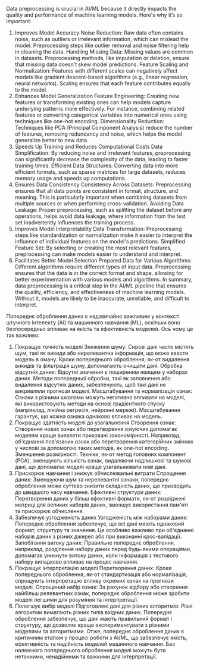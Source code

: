 Data preprocessing is crucial in AI/ML because it directly impacts the quality and performance of machine learning models. Here's why it’s so important:

1. Improves Model Accuracy
Noise Reduction: Raw data often contains noise, such as outliers or irrelevant information, which can mislead the model. Preprocessing steps like outlier removal and noise filtering help in cleaning the data.
Handling Missing Data: Missing values are common in datasets. Preprocessing methods, like imputation or deletion, ensure that missing data doesn’t skew model predictions.
Feature Scaling and Normalization: Features with different scales can negatively affect models like gradient descent-based algorithms (e.g., linear regression, neural networks). Scaling ensures that each feature contributes equally to the model.
2. Enhances Model Generalization
Feature Engineering: Creating new features or transforming existing ones can help models capture underlying patterns more effectively. For instance, combining related features or converting categorical variables into numerical ones using techniques like one-hot encoding.
Dimensionality Reduction: Techniques like PCA (Principal Component Analysis) reduce the number of features, removing redundancy and noise, which helps the model generalize better to new data.
3. Speeds Up Training and Reduces Computational Costs
Data Simplification: By reducing noise and irrelevant features, preprocessing can significantly decrease the complexity of the data, leading to faster training times.
Efficient Data Structures: Converting data into more efficient formats, such as sparse matrices for large datasets, reduces memory usage and speeds up computations.
4. Ensures Data Consistency
Consistency Across Datasets: Preprocessing ensures that all data points are consistent in format, structure, and meaning. This is particularly important when combining datasets from multiple sources or when performing cross-validation.
Avoiding Data Leakage: Proper preprocessing, such as splitting the dataset before any operations, helps avoid data leakage, where information from the test set inadvertently influences the training process.
5. Improves Model Interpretability
Data Transformation: Preprocessing steps like standardization or normalization make it easier to interpret the influence of individual features on the model's predictions.
Simplified Feature Set: By selecting or creating the most relevant features, preprocessing can make models easier to understand and interpret.
6. Facilitates Better Model Selection
Prepared Data for Various Algorithms: Different algorithms require different types of input data. Preprocessing ensures that the data is in the correct format and shape, allowing for better experimentation with various models and algorithms.
In summary, data preprocessing is a critical step in the AI/ML pipeline that ensures the quality, efficiency, and effectiveness of machine learning models. Without it, models are likely to be inaccurate, unreliable, and difficult to interpret.


Попереднє оброблення даних є надзвичайно важливим у контексті штучного інтелекту (AI) та машинного навчання (ML), оскільки воно безпосередньо впливає на якість та ефективність моделей. Ось чому це так важливо:

1. Покращує точність моделі
Зниження шуму: Сирові дані часто містять шум, такі як викиди або нерелевантна інформація, що може ввести модель в оману. Кроки попереднього оброблення, як-от видалення викидів та фільтрація шуму, допомагають очищати дані.
Обробка відсутніх даних: Відсутні значення є поширеним явищем у наборах даних. Методи попередньої обробки, такі як заповнення або видалення відсутніх даних, забезпечують, щоб такі дані не викривляли прогнози моделі.
Масштабування та нормалізація ознак: Ознаки з різними шкалами можуть негативно впливати на моделі, які використовують методи на основі градієнтного спуску (наприклад, лінійна регресія, нейронні мережі). Масштабування гарантує, що кожна ознака однаково впливає на модель.
2. Покращує здатність моделі до узагальнення
Створення ознак: Створення нових ознак або перетворення існуючих допомагає моделям краще виявляти приховані закономірності. Наприклад, об'єднання пов'язаних ознак або перетворення категорійних змінних у числові за допомогою таких методів, як one-hot encoding.
Зменшення розмірності: Техніки, як-от метод головних компонент (PCA), зменшують кількість ознак, видаляючи надлишкові та шумові дані, що допомагає моделі краще узагальнювати нові дані.
3. Прискорює навчання і знижує обчислювальні витрати
Спрощення даних: Зменшуючи шум та нерелевантні ознаки, попереднє оброблення може суттєво знизити складність даних, що призводить до швидшого часу навчання.
Ефективні структури даних: Перетворення даних у більш ефективні формати, як-от розріджені матриці для великих наборів даних, зменшує використання пам'яті та прискорює обчислення.
4. Забезпечує узгодженість даних
Узгодженість між наборами даних: Попереднє оброблення забезпечує, що всі дані мають однаковий формат, структуру та значення. Це особливо важливо при об'єднанні наборів даних з різних джерел або при виконанні крос-валідації.
Запобігання витоку даних: Правильне попереднє оброблення, наприклад, розділення набору даних перед будь-якими операціями, допомагає уникнути витоку даних, коли інформація з тестового набору випадково впливає на процес навчання.
5. Покращує інтерпретацію моделі
Перетворення даних: Кроки попереднього оброблення, як-от стандартизація або нормалізація, спрощують інтерпретацію впливу окремих ознак на прогнози моделі.
Спрощений набір ознак: За рахунок відбору або створення найбільш релевантних ознак, попереднє оброблення може зробити моделі легшими для розуміння та інтерпретації.
6. Полегшує вибір моделі
Підготовлені дані для різних алгоритмів: Різні алгоритми вимагають різних типів вхідних даних. Попереднє оброблення забезпечує, що дані мають правильний формат і структуру, що дозволяє краще експериментувати з різними моделями та алгоритмами.
Отже, попереднє оброблення даних є критичним етапом у процесі роботи з AI/ML, що забезпечує якість, ефективність та надійність моделей машинного навчання. Без належного попереднього оброблення моделі можуть бути неточними, ненадійними та важкими для інтерпретації.